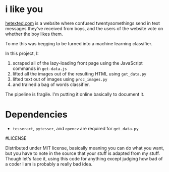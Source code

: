 # i like you

[hetexted.com](hetexted.com) is a website where confused twentysomethings send in text messages they've received from boys, and the users of the website vote on whether the boy likes them.

To me this was begging to be turned into a machine learning classifier.

In this project, I:

1. scraped all of the lazy-loading front page using the JavaScript commands in `get-data.js`
2. lifted all the images out of the resulting HTML using `get_data.py`
3. lifted text out of images using `proc_images.py`
4. and trained a bag of words classifier.

The pipeline is fragile. I'm putting it online basically to document it.

# Dependencies

* `tesseract`, `pytesser`, and `opencv` are required for `get_data.py`

#LICENSE

Distributed under MIT license, basically meaning you can do what you want, but you have to note in the source that your stuff is adapted from my stuff. Though let's face it, using this code for anything except judging how bad of a coder I am is probably a really bad idea.